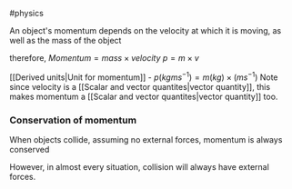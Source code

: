 #physics 

An object's momentum depends on the velocity at which it is moving, as well as the mass of the object

therefore, $Momentum = mass \times velocity$ 
$p = m\times v$

[[Derived units|Unit for momentum]] - $p(kg ms^{-1}) = m (kg) \times (ms^{-1})$
Note since velocity is a [[Scalar and vector quantites|vector quantity]], this makes momentum a [[Scalar and vector quantites|vector quantity]] too.

### Conservation of momentum

When objects collide, assuming no external forces, momentum is always conserved

However, in almost every situation, collision will always have external forces.


